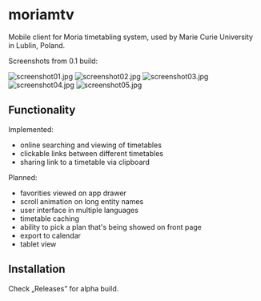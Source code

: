 # moriamtv

Mobile client for Moria timetabling system, used by Marie Curie University in Lublin, Poland.

Screenshots from 0.1 build:

![screenshot01.jpg](screenshots/screenshot01.jpg) ![screenshot02.jpg](screenshots/screenshot02.jpg) ![screenshot03.jpg](screenshots/screenshot03.jpg) ![screenshot04.jpg](screenshots/screenshot04.jpg) ![screenshot05.jpg](screenshots/screenshot05.jpg) 

## Functionality

Implemented:

* online searching and viewing of timetables
* clickable links between different timetables
* sharing link to a timetable via clipboard

Planned:

* favorities viewed on app drawer
* scroll animation on long entity names
* user interface in multiple languages
* timetable caching
* ability to pick a plan that's being showed on front page
* export to calendar
* tablet view

## Installation

Check „Releases” for alpha build.
